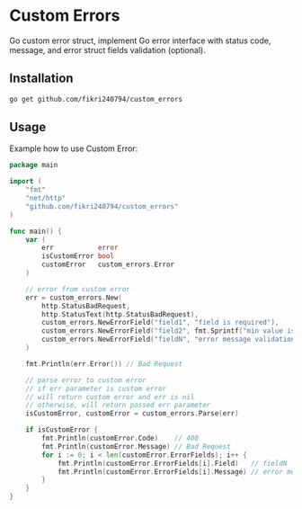 # Custom Errors
Go custom error struct, implement Go error interface with status code, message, and error struct fields validation (optional).

## Installation
```bash
go get github.com/fikri240794/custom_errors
```

## Usage
Example how to use Custom Error:
```go
package main

import (
	"fmt"
	"net/http"
	"github.com/fikri240794/custom_errors"
)

func main() {
	var (
		err           error
		isCustomError bool
		customError   custom_errors.Error
	)

	// error from custom error
	err = custom_errors.New(
		http.StatusBadRequest,
		http.StatusText(http.StatusBadRequest),
		custom_errors.NewErrorField("field1", "field is required"),
		custom_errors.NewErrorField("field2", fmt.Sprintf("min value is %d", 50)),
		custom_errors.NewErrorField("fieldN", "error message validation"),
	)

	fmt.Println(err.Error()) // Bad Request

	// parse error to custom error
	// if err parameter is custom error
	// will return custom error and err is nil
	// otherwise, will return passed err parameter
	isCustomError, customError = custom_errors.Parse(err)

	if isCustomError {
		fmt.Println(customError.Code)    // 400
		fmt.Println(customError.Message) // Bad Request
		for i := 0; i < len(customError.ErrorFields); i++ {
			fmt.Println(customError.ErrorFields[i].Field)   // fieldN
			fmt.Println(customError.ErrorFields[i].Message) // error message validation
		}
	}
}
```
